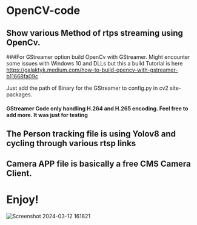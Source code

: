 # OpenCV-code
## Show various Method of rtps streaming using OpenCv.

###For GStreamer option build OpenCv with GStreamer. Might encounter some issues with Windows 10 and DLLs but this a build Tutorial is here https://galaktyk.medium.com/how-to-build-opencv-with-gstreamer-b11668fa09c

Just add the path of Binary for the GStreamer to config.py in cv2 site-packages.

#### GStreamer Code only handling H.264 and H.265 encoding. Feel free to add more. It was just for testing

## The Person tracking file is using Yolov8 and cycling through various rtsp links
## Camera APP file is basically a free CMS Camera Client. 

# Enjoy!

![Screenshot 2024-03-12 161821](https://github.com/Walmy20/OpenCV-code/assets/74880546/2af7c75d-a8e4-44ff-bbd3-969f2a68f241)
